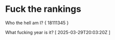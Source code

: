 # Fuck the rankings

Who the hell am I?
{ 18111345 }

What fucking year is it?
[ 2025-03-29T20:03:20Z ]
